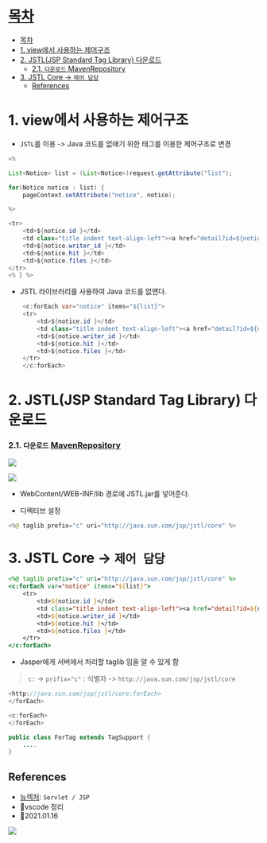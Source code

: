# [목차](#목차)
- [목차](#목차)
- [1. view에서 사용하는 제어구조](#1-view에서-사용하는-제어구조)
- [2. JSTL(JSP Standard Tag Library) 다운로드](#2-jstljsp-standard-tag-library-다운로드)
    - [2.1. `다운로드` MavenRepository](#21-다운로드-mavenrepository)
- [3.  JSTL Core -> `제어 담당`](#3--jstl-core---제어-담당)
  - [References](#references)

# 1. view에서 사용하는 제어구조

- `JSTL`를 이용 -> Java 코드를 없애기 위한 태그를 이용한 제어구조로 변경

```java
<% 

List<Notice> list = (List<Notice>)request.getAttribute("list");

for(Notice notice : list) { 
    pageContext.setAttribute("notice", notice);

%>

<tr>
    <td>${notice.id }</td>
    <td class="title indent text-align-left"><a href="detail?id=${notice.id }">${notice.title }</a></td>
    <td>${notice.writer_id }</td>
    <td>${notice.hit }</td>
    <td>${notice.files }</td>
</tr>
<% } %>

```
- JSTL 라이브러리를 사용하여 Java 코드를 없앤다.
```java
    <c:forEach var="notice" items="${list}">
    <tr>
        <td>${notice.id }</td>
        <td class="title indent text-align-left"><a href="detail?id=${notice.id }">${notice.title }</a></td>
        <td>${notice.writer_id }</td>
        <td>${notice.hit }</td>
        <td>${notice.files }</td>
    </tr>
    </c:forEach>
```

# 2. JSTL(JSP Standard Tag Library) 다운로드

### 2.1. `다운로드` [MavenRepository](https://mvnrepository.com/artifact/javax.servlet/jstl/1.2)

![](https://images.velog.io/images/withcolinsong/post/0bb99cf2-ce95-4ce0-bd91-52c7149f273a/image.png)

![](https://images.velog.io/images/withcolinsong/post/3ab51942-6795-4d1f-8d95-b55d0582ead6/image.png)

- WebContent/WEB-INF/lib 경로에 JSTL.jar를 넣어준다.

- 디렉티브 설정
```java
<%@ taglib prefix="c" uri="http://java.sun.com/jsp/jstl/core" %>
```


# 3.  JSTL Core -> `제어 담당`

```jsp
<%@ taglib prefix="c" uri="http://java.sun.com/jsp/jstl/core" %>
<c:forEach var="notice" items="${list}">
    <tr>
        <td>${notice.id }</td>
        <td class="title indent text-align-left"><a href="detail?id=${notice.id }">${notice.title }</a></td>
        <td>${notice.writer_id }</td>
        <td>${notice.hit }</td>
        <td>${notice.files }</td>
    </tr>
</c:forEach>
```

- Jasper에게 서버에서 처리할 taglib 임을 알 수 있게 함
> `c:` -> `prifix="c"` : 식별자 -> `http://java.sun.com/jsp/jstl/core`

```java
<http://java.sun.com/jsp/jstl/core:forEach>
</forEach>

<c:forEach> 
</forEach>

```

```java
public class ForTag extends TagSupport {
    ....
}
```

## References
- [뉴렉처](https://www.youtube.com/watch?v=drCj2k50j_k&list=PLq8wAnVUcTFVOtENMsujSgtv2TOsMy8zd): `Servlet / JSP`
- 🎈vscode 정리
- 🎈2021.01.16

![](https://images.velog.io/images/withcolinsong/post/8dc5159f-5174-49f0-8cca-748d6cd38345/image.png)
